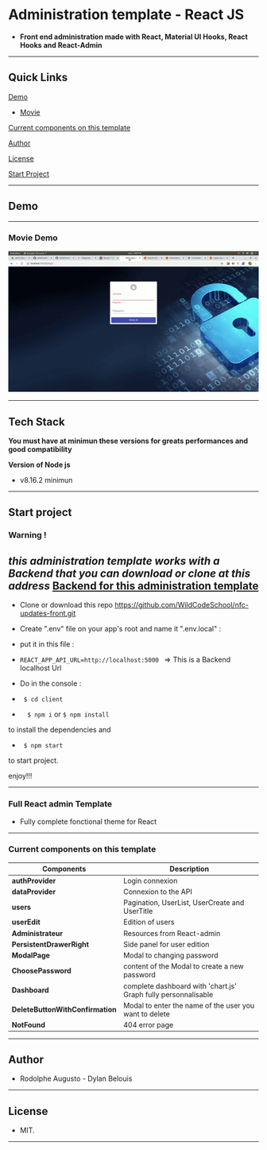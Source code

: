 
# Administration template - React JS

  

-  **Front end administration made with React, Material UI Hooks, React Hooks and React-Admin**

  
---  

## Quick Links


[Demo](#demo)

-  [Movie](#movie-demo)

[Current components on this template](#Current-components-on-this-template)

[Author](#author)

[License](#license)

[Start Project](#Start-project)

---
## Demo
---
### Movie Demo

![!Demogif](movieDemo.gif)

---
 

## Tech Stack

 **You must have at minimun these versions for greats performances and good compatibility**

 **Version of Node js**
-    v8.16.2 minimun

--- 

## Start project

### Warning ! 
***this administration template works with a Backend that you can download or clone at this address***
[Backend for this administration template](https://github.com/WildCodeSchool/nfc-updates-back.git)
---

- Clone or download this repo https://github.com/WildCodeSchool/nfc-updates-front.git

- Create ".env" file  on your app's root and name it ".env.local" : 
- put it in this file :
-  ``` REACT_APP_API_URL=http://localhost:5000  ```  => This is a Backend localhost Url

- Do in the console :

-  ``` $ cd client```

-  ```  $ npm i``` or ``` $ npm install ```

to install the dependencies and

-  ``` $ npm start```

to start project.

  

enjoy!!!

---  

### Full React admin Template

  - Fully complete fonctional theme for React


---

### Current components on this template

| Components | Description |
| ------ | ------ |
| **authProvider** | Login connexion |
| **dataProvider** | Connexion to the API |
| **users** | Pagination, UserList, UserCreate and UserTitle |
| **userEdit** | Edition of users |  
| **Administrateur** | Resources from React-admin |
| **PersistentDrawerRight** | Side panel for user edition |
| **ModalPage** | Modal to changing password |
| **ChoosePassword** | content of the Modal to create a new password |
| **Dashboard** | complete dashboard with 'chart.js' Graph fully personnalisable |
| **DeleteButtonWithConfirmation** | Modal to enter the name of the user you want to delete |
| **NotFound** | 404 error page |

---

  

## Author

  

- Rodolphe Augusto - Dylan Belouis

  

---

  

## License

  

- MIT.

  

---

  

